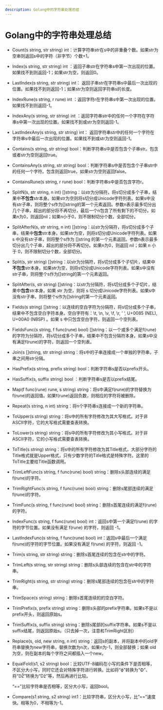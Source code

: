 ```yaml
---
description: Golang中的字符串处理总结
---
```


# Golang中的字符串处理总结



* Count\(s string, str string\) int：计算字符串str在s中的非重叠个数。如果str为空串则返回s中的字符（非字节）个数+1。
* Index\(s string, str string\) int ：返回子串str在字符串s中第一次出现的位置。如果找不到则返回-1；如果str为空，则返回0。
* LastIndex\(s string, str string\) int： 返回子串str在字符串s中最后一次出现的位置。如果找不到则返回-1；如果str为空则返回字符串s的长度。
* IndexRune\(s string, r rune\) int ：返回字符r在字符串s中第一次出现的位置。如果找不到则返回-1。
* IndexAny\(s string, str string\) int ：返回字符串str中的任何一个字符在字符串s中第一次出现的位置。如果找不到或str为空则返回-1。
* LastIndexAny\(s string, str string\) int： 返回字符串str中的任何一个字符在字符串s中最后一次出现的位置。如果找不到或str为空则返回-1。
* Contains\(s string, str string\) bool：判断字符串s中是否包含个子串str。包含或者str为空则返回true。
* ContainsAny\(s string, str string\) bool：判断字符串s中是否包含个子串str中的任何一个字符。包含则返回true，如果str为空则返回false。
* ContainsRune\(s string, r rune\) bool：判断字符串s中是否包含字符r。
* SplitN\(s, str string, n int\) \[\]string：以str为分隔符，将s切分成多个子串，结果中**不包含**str本身。如果str为空则将s切分成Unicode字符列表。如果s中没有str子串，则将整个s作为\[\]string的第一个元素返回。参数n表示最多切分出几个子串，超出的部分将不再切分，最后一个n包含了所有剩下的不切分。如果n为0，则返回nil；如果n小于0，则不限制切分个数，全部切分。
* SplitAfterN\(s, str string, n int\) \[\]string：以str为分隔符，将s切分成多个子串，结果中**包含**str本身。如果str为空，则将s切分成Unicode字符列表。如果s 中没有str子串，则将整个s作为 \[\]string 的第一个元素返回。参数n表示最多切分出几个子串，超出的部分将不再切分。如果n为0，则返回 nil；如果 n 小于 0，则不限制切分个数，全部切分。
* Split\(s, str string\) \[\]string：以str为分隔符，将s切分成多个子切片，结果中**不包含**str本身。如果str为空，则将s切分成Unicode字符列表。如果s中没有str子串，则将整个s作为\[\]string的第一个元素返回。
* SplitAfter\(s, str string\) \[\]string：以str为分隔符，将s切分成多个子切片，结果中**包含**str本身。如果 str 为空，则将 s 切分成Unicode字符列表。如果s中没有str子串，则将整个s作为\[\]string的第一个元素返回。
* Fields\(s string\) \[\]string：以连续的空白字符为分隔符，将s切分成多个子串，结果中不包含空白字符本身。空白字符有：\t, \n, \v, \f, \r, ’ ‘, U+0085 \(NEL\), U+00A0 \(NBSP\) 。如果 s 中只包含空白字符，则返回一个空列表。
* FieldsFunc\(s string, f func\(rune\) bool\) \[\]string：以一个或多个满足f\(rune\)的字符为分隔符，将s切分成多个子串，结果中不包含分隔符本身。如果s中没有满足f\(rune\)的字符，则返回一个空列表。
* Join\(s \[\]string, str string\) string：将s中的子串连接成一个单独的字符串，子串之间用str分隔。
* HasPrefix\(s string, prefix string\) bool：判断字符串s是否以prefix开头。
* HasSuffix\(s, suffix string\) bool ：判断字符串s是否以prefix结尾。
* Map\(f func\(rune\) rune, s string\) string：将s中满足f\(rune\)的字符替换为f\(rune\)的返回值。如果f\(rune\)返回负数，则相应的字符将被删除。
* Repeat\(s string, n int\) string：将n个字符串s连接成一个新的字符串。
* ToUpper\(s string\) string：将s中的所有字符修改为其大写格式。对于非ASCII字符，它的大写格式需要查表转换。
* ToLower\(s string\) string：将s中的所有字符修改为其小写格式。对于非ASCII字符，它的小写格式需要查表转换。
* ToTitle\(s string\) string：将s中的所有字符修改为其Title格式，大部分字符的Title格式就是Upper格式，只有少数字符的Title格式是特殊字符。这里的ToTitle主要给Title函数调用。
* TrimLeftFunc\(s string, f func\(rune\) bool\) string：删除s头部连续的满足f\(rune\)的字符。
* TrimRightFunc\(s string, f func\(rune\) bool\) string：删除s尾部连续的满足f\(rune\)的字符。
* TrimFunc\(s string, f func\(rune\) bool\) string：删除s首尾连续的满足f\(rune\)的字符。
* IndexFunc\(s string, f func\(rune\) bool\) int：返回s中第一个满足f\(rune\) 的字符的字节位置。如果没有满足 f\(rune\) 的字符，则返回 -1。
* LastIndexFunc\(s string, f func\(rune\) bool\) int：返回s中最后一个满足f\(rune\)的字符的字节位置。如果没有满足 f\(rune\) 的字符，则返回 -1。
* Trim\(s string, str string\) string：删除s首尾连续的包含在str中的字符。
* TrimLeft\(s string, str string\) string：删除s头部连续的包含在str中的字符串。
* TrimRight\(s string, str string\) string：删除s尾部连续的包含在str中的字符串。
* TrimSpace\(s string\) string：删除s首尾连续的的空白字符。
* TrimPrefix\(s, prefix string\) string：删除s头部的prefix字符串。如果s不是以prefix开头，则返回原始s。
* TrimSuffix\(s, suffix string\) string：删除s尾部的suffix字符串。如果s不是以suffix结尾，则返回原始s。（只去掉一次，注意和TrimRight区别）
* Replace\(s, old, new string, n int\) string：返回s的副本，并将副本中的old字符串替换为new字符串，替换次数为n次，如果n为-1，则全部替换；如果 old 为空，则在副本的每个字符之间都插入一个new。
* EqualFold\(s1, s2 string\) bool：比较UTF-8编码在小写的条件下是否相等，不区分大小写，同时它还会对特殊字符进行转换。比如将“ϕ”转换为“Φ”、将“Ǆ”转换为“ǅ”等，然后再进行比较。

  “==”比较字符串是否相等，区分大小写，返回bool。

* Compare\(s1 string, s2 string\) int1：比较字符串，区分大小写，比”==”速度快。相等为0，不相等为-1。

